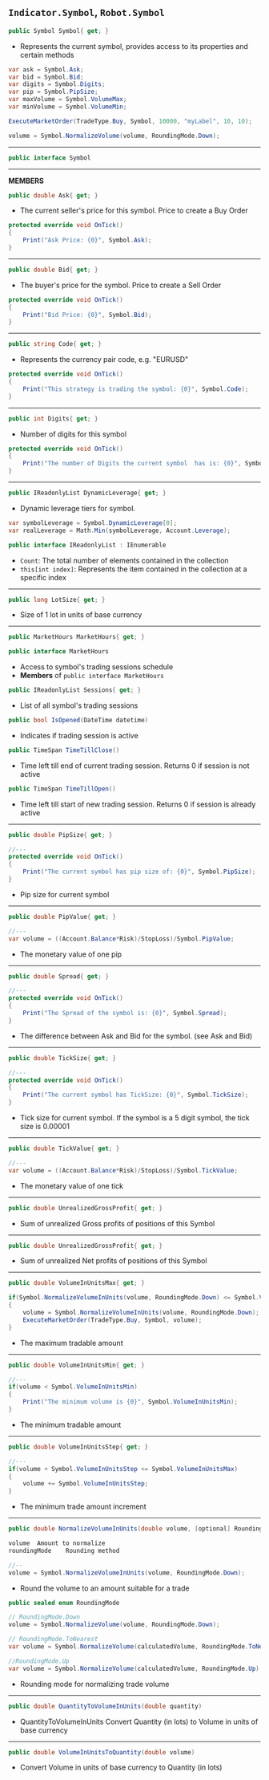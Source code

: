 ```Indicator.Symbol```, ```Robot.Symbol```
---
```cs
public Symbol Symbol{ get; }
```
* Represents the current symbol, provides access to its properties and certain methods
```cs
var ask = Symbol.Ask;
var bid = Symbol.Bid;
var digits = Symbol.Digits;
var pip = Symbol.PipSize;
var maxVolume = Symbol.VolumeMax;
var minVolume = Symbol.VolumeMin;

ExecuteMarketOrder(TradeType.Buy, Symbol, 10000, "myLabel", 10, 10);  

volume = Symbol.NormalizeVolume(volume, RoundingMode.Down);
```
---
```cs
public interface Symbol
```
---
**MEMBERS**
```cs
public double Ask{ get; }
```
* The current seller's price for this symbol. Price to create a Buy Order
```cs
protected override void OnTick()
{
    Print("Ask Price: {0}", Symbol.Ask);
}
```
---
```cs
public double Bid{ get; }
```
* The buyer's price for the symbol. Price to create a Sell Order
```cs
protected override void OnTick()
{
    Print("Bid Price: {0}", Symbol.Bid);
}
```
---
```cs
public string Code{ get; }
```
* Represents the currency pair code, e.g. "EURUSD"
```cs
protected override void OnTick()
{
    Print("This strategy is trading the symbol: {0}", Symbol.Code);
}
```
---
```cs
public int Digits{ get; }
```
* Number of digits for this symbol
```cs
protected override void OnTick()
{
    Print("The number of Digits the current symbol  has is: {0}", Symbol.Digits);
}
```
---
```cs
public IReadonlyList DynamicLeverage{ get; }
```
* Dynamic leverage tiers for symbol.
```cs
var symbolLeverage = Symbol.DynamicLeverage[0]; 
var realLeverage = Math.Min(symbolLeverage, Account.Leverage);
```
```cs
public interface IReadonlyList : IEnumerable
```
* ```Count```: The total number of elements contained in the collection
* ```this[int index]```: Represents the item contained in the collection at a specific index
---
```cs
public long LotSize{ get; }
```
* Size of 1 lot in units of base currency
---
```cs
public MarketHours MarketHours{ get; }

public interface MarketHours
```
* Access to symbol's trading sessions schedule
* **Members** of ```public interface MarketHours```
```cs
public IReadonlyList Sessions{ get; }	
```
* List of all symbol's trading sessions
```cs
public bool IsOpened(DateTime datetime)
```
* Indicates if trading session is active
```cs
public TimeSpan TimeTillClose()
```
* Time left till end of current trading session. Returns 0 if session is not active
```cs
public TimeSpan TimeTillOpen()
```
* Time left till start of new trading session. Returns 0 if session is already active
---
```cs
public double PipSize{ get; }

//---
protected override void OnTick()
{
    Print("The current symbol has pip size of: {0}", Symbol.PipSize);
}
```
* Pip size for current symbol
---
```cs
public double PipValue{ get; }

//---
var volume = ((Account.Balance*Risk)/StopLoss)/Symbol.PipValue;
```
* The monetary value of one pip
---
```cs
public double Spread{ get; }

//---
protected override void OnTick()
{
    Print("The Spread of the symbol is: {0}", Symbol.Spread);
}
```
* The difference between Ask and Bid for the symbol.
(see Ask and Bid)
---
```cs
public double TickSize{ get; }

//---
protected override void OnTick()
{
    Print("The current symbol has TickSize: {0}", Symbol.TickSize);
}
```
* Tick size for current symbol. If the symbol is a 5 digit symbol, the tick size is 0.00001
---
```cs
public double TickValue{ get; }

//---
var volume = ((Account.Balance*Risk)/StopLoss)/Symbol.TickValue;
```
* The monetary value of one tick
---
```cs
public double UnrealizedGrossProfit{ get; }
```
* Sum of unrealized Gross profits of positions of this Symbol
---
```cs
public double UnrealizedGrossProfit{ get; }
```
* Sum of unrealized Net profits of positions of this Symbol
---
```cs
public double VolumeInUnitsMax{ get; }

if(Symbol.NormalizeVolumeInUnits(volume, RoundingMode.Down) <= Symbol.VolumeInUnitsMax)
{
    volume = Symbol.NormalizeVolumeInUnits(volume, RoundingMode.Down);
    ExecuteMarketOrder(TradeType.Buy, Symbol, volume);
}
```
* The maximum tradable amount
---
```cs
public double VolumeInUnitsMin{ get; }

//---
if(volume < Symbol.VolumeInUnitsMin)
{
    Print("The minimum volume is {0}", Symbol.VolumeInUnitsMin);
}
```
* The minimum tradable amount
---
```cs
public double VolumeInUnitsStep{ get; }

//---
if(volume + Symbol.VolumeInUnitsStep <= Symbol.VolumeInUnitsMax)
{
    volume += Symbol.VolumeInUnitsStep;
}
```
* The minimum trade amount increment
---
```cs
public double NormalizeVolumeInUnits(double volume, [optional] RoundingMode roundingMode)

volume	Amount to normalize
roundingMode	Rounding method

//--
volume = Symbol.NormalizeVolumeInUnits(volume, RoundingMode.Down);
```
* Round the volume to an amount suitable for a trade
```cs
public sealed enum RoundingMode

// RoundingMode.Down
volume = Symbol.NormalizeVolume(volume, RoundingMode.Down);

// RoundingMode.ToNearest
var volume = Symbol.NormalizeVolume(calculatedVolume, RoundingMode.ToNearest);

//RoundingMode.Up
var volume = Symbol.NormalizeVolume(calculatedVolume, RoundingMode.Up);
```
* Rounding mode for normalizing trade volume
---
```cs
public double QuantityToVolumeInUnits(double quantity)
```
* QuantityToVolumeInUnits	Convert Quantity (in lots) to Volume in units of base currency
---
```cs
public double VolumeInUnitsToQuantity(double volume)
```
* Convert Volume in units of base currency to Quantity (in lots)
